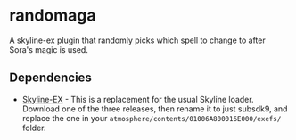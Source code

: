 # randomaga

A skyline-ex plugin that randomly picks which spell to change to after Sora's magic is used.

## Dependencies

* [Skyline-EX](https://github.com/Skyline-ex/skyline-ex/releases/tag/0.0.1) - This is a replacement for the usual Skyline loader. Download one of the three releases, then rename it to just subsdk9, and replace the one in your `atmosphere/contents/01006A800016E000/exefs/` folder.